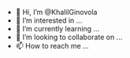 - 👋 Hi, I’m @KhalilGinovola
- 👀 I’m interested in ...
- 🌱 I’m currently learning ...
- 💞️ I’m looking to collaborate on ...
- 📫 How to reach me ...

<!---
KhalilGinovola/KhalilGinovola is a ✨ special ✨ repository because its `README.md` (this file) appears on your GitHub profile.
You can click the Preview link to take a look at your changes.
--->
